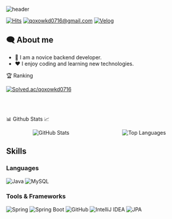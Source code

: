 ![header](https://capsule-render.vercel.app/api?type=Waving&height=200&text=BAE%20GYU%20TAE&fontColor=000000&color=gradient&animation=fadeIn)

[![Hits](https://hits.seeyoufarm.com/api/count/incr/badge.svg?url=https%3A%2F%2Fgithub.com%2Fbaegyutae&count_bg=%23CFCFCF&title_bg=%23555555&icon=github.svg&icon_color=%23E7E7E7&title=visitors&edge_flat=false)](https://hits.seeyoufarm.com)
[![qoxowkd0716@gmail.com](https://img.shields.io/badge/qoxowkd0716%40gmail.com-D14836?style=flat&logo=gmail&logoColor=white&labelColor=D14836)](mailto:qoxowkd0716@gmail.com)
[![Velog](https://img.shields.io/badge/Velog-20C997?style=flat&logo=velog&logoColor=white&labelColor=20C997)](https://velog.io/@qoxowkd0716/posts)

## 🗨️ About me

- 🌱 I am a novice backend developer.
- ❤️ I enjoy coding and learning new technologies.

🏆 Ranking

<a href="https://solved.ac/qoxowkd0716/">
  <img src="http://mazassumnida.wtf/api/v2/generate_badge?boj=qoxowkd0716" alt="Solved.ac/qoxowkd0716"/>
</a>

<br/><br/>

📊 Github Stats 📈

<div style="display: flex; justify-content: space-around; align-items: center;">
  <img src="https://github-readme-stats.vercel.app/api?username=baegyutae&show_icons=true&theme=dark&bg_color=000000&text_color=ffffff&title_color=ffffff&icon_color=ffffff" alt="GitHub Stats"/>
  <img src="https://github-readme-stats.vercel.app/api/top-langs/?username=baegyutae&layout=compact&theme=dark&bg_color=000000&text_color=ffffff" alt="Top Languages"/>
</div>

## Skills

### Languages
![Java](https://img.shields.io/badge/Java-007396?style=flat&logo=java&logoColor=white)
![MySQL](https://img.shields.io/badge/MySQL-4479A1?style=flat&logo=mysql&logoColor=white)

### Tools & Frameworks
![Spring](https://img.shields.io/badge/Spring-6DB33F?style=flat&logo=spring&logoColor=white)
![Spring Boot](https://img.shields.io/badge/Spring%20Boot-6DB33F?style=flat&logo=spring-boot&logoColor=white)
![GitHub](https://img.shields.io/badge/GitHub-181717?style=flat&logo=github&logoColor=white)
![IntelliJ IDEA](https://img.shields.io/badge/IntelliJ%20IDEA-000000?style=flat&logo=intellij-idea&logoColor=white)
![JPA](https://img.shields.io/badge/JPA-007396?style=flat&logo=hibernate&logoColor=white)
